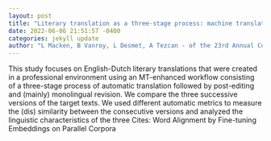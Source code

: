 ```yaml
--- 
layout: post 
title: "Literary translation as a three-stage process: machine translation, post-editing and revision" 
date: 2022-06-06 21:51:57 -0400 
categories: jekyll update 
author: "L Macken, B Vanroy, L Desmet, A Tezcan - of the 23rd Annual Conference of the , 2022" 
--- 
```

This study focuses on English-Dutch literary translations that were created in a professional environment using an MT-enhanced workflow consisting of a three-stage process of automatic translation followed by post-editing and (mainly) monolingual revision. We compare the three successive versions of the target texts. We used different automatic metrics to measure the (dis) similarity between the consecutive versions and analyzed the linguistic characteristics of the three Cites: Word Alignment by Fine-tuning Embeddings on Parallel Corpora